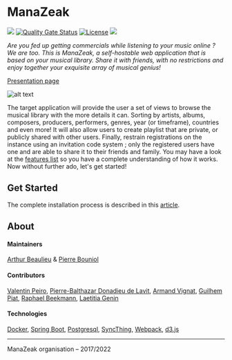 # ManaZeak

![](https://github.com/ManaZeak/ManaZeak/workflows/build/badge.svg)
[![Quality Gate Status](https://sonarcloud.io/api/project_badges/measure?project=ManaZeak&metric=alert_status)](https://sonarcloud.io/dashboard?id=ManaZeak)
[![License](https://img.shields.io/github/license/ManaZeak/ManaZeak.svg)](https://github.com/ManaZeak/ManaZeak/blob/master/LICENSE.md)
![](https://badgen.net/badge/version/1.0.1/blue)

*Are you fed up getting commercials while listening to your music online ? We are too. This is ManaZeak, a self-hostable web application that is based on your musical library. Share it with friends, with no restrictions and enjoy together your exquisite array of musical genius!*

[Presentation page](https://manazeak.github.io/)

![alt text](https://manazeak.github.io/assets/img/screenshot.png)

The target application will provide the user a set of views to browse the musical library with the more details it can. Sorting by artists, albums, composers, producers, performers, genres, year (or timeframe), countries and even more! It will also allow users to create playlist that are private, or publicly shared with other users. Finally, restrain registrations on the instance using an invitation code system ; only the registered users have one and are able to share it to their friends and family. You may have a look at the [features list](https://github.com/ManaZeak/ManaZeak/wiki/%5BADM%5D-Features-list) so you have a complete understanding of how it works. Now without further ado, let's get started!

## Get Started

The complete installation process is described in this [article](https://github.com/ManaZeak/ManaZeak/wiki/%5BADM%5D-ManaZeak-installation).

## About

#### Maintainers
[Arthur Beaulieu](https://github.com/ArthurBeaulieu) & [Pierre Bouniol](https://github.com/Squadella)

#### Contributors

[Valentin Peiro](https://github.com/Oxydiz), [Pierre-Balthazar Donadieu de Lavit](https://github.com/Belash), [Armand Vignat](https://github.com/avignat), [Guilhem Piat](https://github.com/Syncrossus), [Raphael Beekmann](https://github.com/Asiberus), [Laetitia Genin](http://lmgtfy.com/?q=Laetitia+Genin)

#### Technologies

[Docker](https://github.com/docker), [Spring Boot](https://github.com/spring-projects/spring-boot), [Postgresql](https://github.com/postgres/postgres), [SyncThing](https://github.com/syncthing/syncthing), [Webpack](https://github.com/webpack/webpack), [d3.js](https://github.com/d3/d3)

---

ManaZeak organisation – 2017/2022
